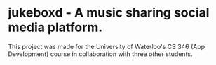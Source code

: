 # jukeboxd - A music sharing social media platform.
This project was made for the University of Waterloo's CS 346 (App Development) course in collaboration with three other students.
